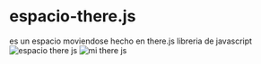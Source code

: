 # espacio-there.js
es un espacio moviendose hecho en there.js libreria de javascript![espacio there js](https://user-images.githubusercontent.com/96561856/224620379-2b969ba1-3c4d-456d-b973-e48fc72b9d81.png)
![mi there js](https://user-images.githubusercontent.com/96561856/224620473-2697e22e-0d39-4bd8-b49a-59acd8fb87d9.png)

